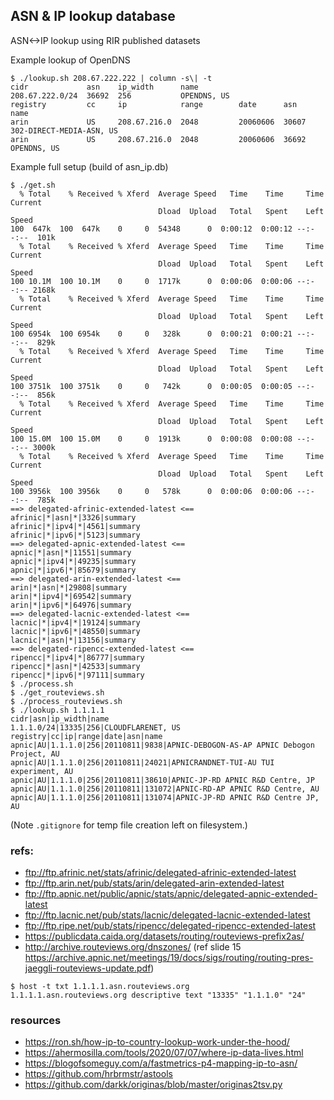 ## ASN & IP lookup database

ASN<->IP lookup using RIR published datasets


Example lookup of OpenDNS
```
$ ./lookup.sh 208.67.222.222 | column -s\| -t
cidr             asn    ip_width      name
208.67.222.0/24  36692  256           OPENDNS, US
registry         cc     ip            range        date      asn    name
arin             US     208.67.216.0  2048         20060606  30607  302-DIRECT-MEDIA-ASN, US
arin             US     208.67.216.0  2048         20060606  36692  OPENDNS, US
```


Example full setup (build of asn_ip.db)
```
$ ./get.sh
  % Total    % Received % Xferd  Average Speed   Time    Time     Time  Current
                                 Dload  Upload   Total   Spent    Left  Speed
100  647k  100  647k    0     0  54348      0  0:00:12  0:00:12 --:--:--  101k
  % Total    % Received % Xferd  Average Speed   Time    Time     Time  Current
                                 Dload  Upload   Total   Spent    Left  Speed
100 10.1M  100 10.1M    0     0  1717k      0  0:00:06  0:00:06 --:--:-- 2168k
  % Total    % Received % Xferd  Average Speed   Time    Time     Time  Current
                                 Dload  Upload   Total   Spent    Left  Speed
100 6954k  100 6954k    0     0   328k      0  0:00:21  0:00:21 --:--:--  829k
  % Total    % Received % Xferd  Average Speed   Time    Time     Time  Current
                                 Dload  Upload   Total   Spent    Left  Speed
100 3751k  100 3751k    0     0   742k      0  0:00:05  0:00:05 --:--:--  856k
  % Total    % Received % Xferd  Average Speed   Time    Time     Time  Current
                                 Dload  Upload   Total   Spent    Left  Speed
100 15.0M  100 15.0M    0     0  1913k      0  0:00:08  0:00:08 --:--:-- 3000k
  % Total    % Received % Xferd  Average Speed   Time    Time     Time  Current
                                 Dload  Upload   Total   Spent    Left  Speed
100 3956k  100 3956k    0     0   578k      0  0:00:06  0:00:06 --:--:--  785k
==> delegated-afrinic-extended-latest <==
afrinic|*|asn|*|3326|summary
afrinic|*|ipv4|*|4561|summary
afrinic|*|ipv6|*|5123|summary
==> delegated-apnic-extended-latest <==
apnic|*|asn|*|11551|summary
apnic|*|ipv4|*|49235|summary
apnic|*|ipv6|*|85679|summary
==> delegated-arin-extended-latest <==
arin|*|asn|*|29808|summary
arin|*|ipv4|*|69542|summary
arin|*|ipv6|*|64976|summary
==> delegated-lacnic-extended-latest <==
lacnic|*|ipv4|*|19124|summary
lacnic|*|ipv6|*|48550|summary
lacnic|*|asn|*|13156|summary
==> delegated-ripencc-extended-latest <==
ripencc|*|ipv4|*|86777|summary
ripencc|*|asn|*|42533|summary
ripencc|*|ipv6|*|97111|summary
$ ./process.sh
$ ./get_routeviews.sh
$ ./process_routeviews.sh
$ ./lookup.sh 1.1.1.1
cidr|asn|ip_width|name
1.1.1.0/24|13335|256|CLOUDFLARENET, US
registry|cc|ip|range|date|asn|name
apnic|AU|1.1.1.0|256|20110811|9838|APNIC-DEBOGON-AS-AP APNIC Debogon Project, AU
apnic|AU|1.1.1.0|256|20110811|24021|APNICRANDNET-TUI-AU TUI experiment, AU
apnic|AU|1.1.1.0|256|20110811|38610|APNIC-JP-RD APNIC R&D Centre, JP
apnic|AU|1.1.1.0|256|20110811|131072|APNIC-RD-AP APNIC R&D Centre, AU
apnic|AU|1.1.1.0|256|20110811|131074|APNIC-JP-RD APNIC R&D Centre JP, AU
```

(Note `.gitignore` for temp file creation left on filesystem.)

### refs:
* ftp://ftp.afrinic.net/stats/afrinic/delegated-afrinic-extended-latest
* ftp://ftp.arin.net/pub/stats/arin/delegated-arin-extended-latest
* ftp://ftp.apnic.net/public/apnic/stats/apnic/delegated-apnic-extended-latest
* ftp://ftp.lacnic.net/pub/stats/lacnic/delegated-lacnic-extended-latest
* ftp://ftp.ripe.net/pub/stats/ripencc/delegated-ripencc-extended-latest
* https://publicdata.caida.org/datasets/routing/routeviews-prefix2as/
* http://archive.routeviews.org/dnszones/ (ref slide 15 https://archive.apnic.net/meetings/19/docs/sigs/routing/routing-pres-jaeggli-routeviews-update.pdf)
```
$ host -t txt 1.1.1.1.asn.routeviews.org
1.1.1.1.asn.routeviews.org descriptive text "13335" "1.1.1.0" "24"
```

### resources

* https://ron.sh/how-ip-to-country-lookup-work-under-the-hood/
* https://ahermosilla.com/tools/2020/07/07/where-ip-data-lives.html
* https://blogofsomeguy.com/a/fastmetrics-p4-mapping-ip-to-asn/
* https://github.com/hrbrmstr/astools
* https://github.com/darkk/originas/blob/master/originas2tsv.py
